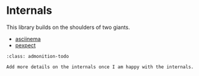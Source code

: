 # Internals

This library builds on the shoulders of two giants.
- [asciinema](https://github.com/asciinema/asciinema)
- [pexpect](pexpect:index)

```{admonition} TODO
:class: admonition-todo

Add more details on the internals once I am happy with the internals.
```
